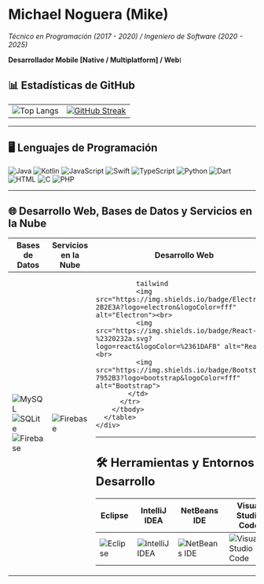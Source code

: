 <!DOCTYPE html>
 
<body class="p-8">

  <h1>Michael Noguera (Mike)</h1>
  <p><em>Técnico en Programación (2017 - 2020) / Ingeniero de Software (2020 - 2025)</em></p>
  <p style="display: flex; align-items: center;"> 
     <strong>Desarrollador Mobile [Native / Multiplatform] / Web</strong>
      <img src="https://encrypted-tbn0.gstatic.com/images?q=tbn:ANd9GcTywf51MRLfnOfAsgSAhAVGw_iLGGEBm-sGxA&s" alt="Imagen" style="height: 1em; width: auto; margin-right: 8px;">
 </p>

  <h2>📊 <strong>Estadísticas de GitHub</strong></h2>
 
  <div class="text-center">
    <div class="table-responsive">
      <table class="table table-borderless">
        <tr>
          <td>
            <img 
              src="https://github-readme-stats.vercel.app/api/top-langs/?username=AntonioNoguera&layout=compact&bg_color=00000000&theme=radical&card_width=500px&langs_count=8&locale=es&hide=CSS" 
              alt="Top Langs"
            >
          </td>
          <td>
            <a href="https://git.io/streak-stats"><img src="https://github-streak-gules.vercel.app?user=AntonioNoguera&theme=calm&hide_border=true&border_radius=12&locale=es" alt="GitHub Streak" /></a>
            </a>
          </td>
        </tr>
      </table>
    </div>
  </div>
  <hr>

  <h2>🖥️ <strong>Lenguajes de Programación</strong></h2>
  <p> 
    <img src="https://img.shields.io/badge/Java-%23ED8B00.svg?logo=openjdk&logoColor=white" alt="Java">
    <img src="https://img.shields.io/badge/Kotlin-%237F52FF.svg?logo=kotlin&logoColor=white" alt="Kotlin">
    <img src="https://img.shields.io/badge/JavaScript-F7DF1E?logo=javascript&logoColor=000" alt="JavaScript"> 
    <img src="https://img.shields.io/badge/Swift-F54A2A?logo=swift&logoColor=white" alt="Swift">
    <img src="https://img.shields.io/badge/TypeScript-3178C6?logo=typescript&logoColor=fff" alt="TypeScript">
    <img src="https://img.shields.io/badge/Python-3776AB?logo=python&logoColor=fff" alt="Python">
    <img src="https://img.shields.io/badge/Dart-%230175C2.svg?logo=dart&logoColor=white" alt="Dart">
    <img src="https://img.shields.io/badge/HTML-%23E34F26.svg?logo=html5&logoColor=white" alt="HTML">
    <img src="https://img.shields.io/badge/C-00599C?logo=c&logoColor=white" alt="C">
    <img src="https://img.shields.io/badge/php-%23777BB4.svg?logo=php&logoColor=white" alt="PHP">
  </p>

  <hr>

  <h2>🌐 <strong>Desarrollo Web, Bases de Datos y Servicios en la Nube</strong></h2>
  <div class="text-center"> 
    <div class="table-responsive">
      <table class="table table-hover">
        <thead>
          <tr>
            <th>Bases de Datos</th>
            <th>Servicios en la Nube</th>
            <th>Desarrollo Web</th>
          </tr>
        </thead>
        <tbody>
          <tr>
            <td>
              <img src="https://img.shields.io/badge/MySQL-4479A1?logo=mysql&logoColor=fff" alt="MySQL"><br>
              <img src="https://img.shields.io/badge/SQLite-%2307405e.svg?logo=sqlite&logoColor=white" alt="SQLite"><br>
              <img src="https://img.shields.io/badge/Firebase-039BE5?logo=Firebase&logoColor=white" alt="Firebase">
            </td>
            <td>
              <img src="https://img.shields.io/badge/Firebase-039BE5?logo=Firebase&logoColor=white" alt="Firebase">
            </td>
            <td>
              
              tailwind
              <img src="https://img.shields.io/badge/Electron-2B2E3A?logo=electron&logoColor=fff" alt="Electron"><br>
              <img src="https://img.shields.io/badge/React-%2320232a.svg?logo=react&logoColor=%2361DAFB" alt="React"><br>
              <img src="https://img.shields.io/badge/Bootstrap-7952B3?logo=bootstrap&logoColor=fff" alt="Bootstrap">
            </td>
          </tr>
        </tbody>
      </table>
    </div>
  </div>

  <hr>

  <h2>🛠️ <strong>Herramientas y Entornos de Desarrollo</strong></h2>
  <div class="text-center"> 
    <div class="table-responsive">
      <table class="table table-bordered">
        <thead>
          <tr>
            <th>Eclipse</th>
            <th>IntelliJ IDEA</th>
            <th>NetBeans IDE</th>
            <th>Visual Studio Code</th>
          </tr>
        </thead>
        <tbody>
          <tr>
            <td><img src="https://img.shields.io/badge/Eclipse-FE7A16.svg?logo=Eclipse&logoColor=white" alt="Eclipse"></td>
            <td><img src="https://img.shields.io/badge/IntelliJIDEA-000000.svg?logo=intellij-idea&logoColor=white" alt="IntelliJ IDEA"></td>
            <td><img src="https://img.shields.io/badge/NetBeans%20IDE-1B6AC6.svg?logo=apache-netbeans-ide&logoColor=white" alt="NetBeans IDE"></td>
            <td><img src="https://custom-icon-badges.demolab.com/badge/Visual%20Studio%20Code-0078d7.svg?logo=vsc&logoColor=white" alt="Visual Studio Code"></td>
          </tr>
        </tbody>
      </table>
    </div>
  </div>
 
</body>
</html>
